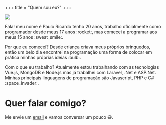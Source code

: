 +++
    title = "Quem sou eu?"
+++

<img src="https://avatars2.githubusercontent.com/u/20542050?s=400&u=dd2cda94b9fd4c62cb15be6d7dc4e33d211bee33&v=4" 
    class="profile image"/>

<p>
Fala! meu nome é Paulo Ricardo tenho 20 anos, trabalho oficialmente como programador desde meus 17 anos :rocket:, mas comecei a programar aos meus 15 anos :sweat_smile:.
</p>

<p>
Por que eu comecei? Desde criança criava meus próprios brinquedos, então um belo dia encontrei na programação uma forma de colocar em prática minhas próprias ideias :bulb:.
</p>

<p>
Com o que eu trabalho? Atualmente estou trabalhando com as tecnologias Vue.js, MongoDB e Node.js mas já trabalhei com Laravel, .Net e ASP.Net. Minhas principais linguagens de programação são Javascript, PHP e C# :space_invader:.

# Quer falar comigo?
Me envie um <a href="mailto:pauloricardodsn@gmail.com">email</a> e vamos conversar um pouco :smiley:.